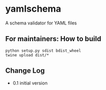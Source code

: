 # yamlschema

A schema validator for YAML files

## For maintainers: How to build

```
python setup.py sdist bdist_wheel
twine upload dist/*
```

## Change Log

- 0.1 initial version